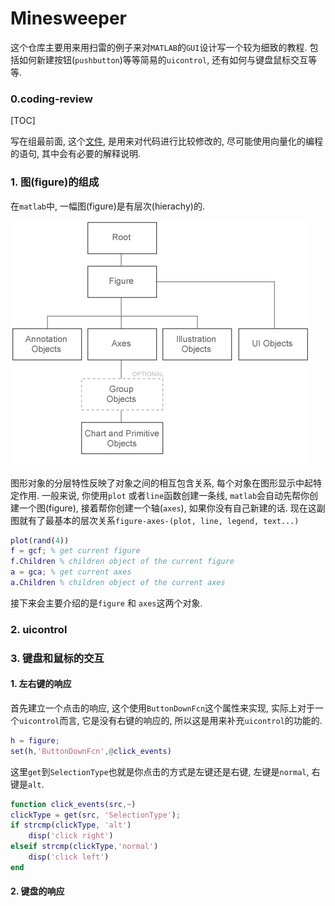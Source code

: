 # Minesweeper

这个仓库主要用来用扫雷的例子来对`MATLAB`的`GUI`设计写一个较为细致的教程. 包括如何新建按钮(`pushbutton`)等等简易的`uicontrol`, 还有如何与键盘鼠标交互等等.

### 0.coding-review

[TOC]

写在组最前面, 这个[文件](./coding_review.m), 是用来对代码进行比较修改的, 尽可能使用向量化的编程的语句, 其中会有必要的解释说明.

### 1. 图(figure)的组成
在`matlab`中, 一幅图(figure)是有层次(hierachy)的.

![](./doccenter_graphicsheirarchy.png)

图形对象的分层特性反映了对象之间的相互包含关系, 每个对象在图形显示中起特定作用. 一般来说, 你使用`plot` 或者`line`函数创建一条线, `matlab`会自动先帮你创建一个图(figure), 接着帮你创建一个轴(`axes`), 如果你没有自己新建的话. 现在这副图就有了最基本的层次关系`figure-axes-(plot, line, legend, text...)`

```matlab
plot(rand(4))
f = gcf; % get current figure
f.Children % children object of the current figure
a = gca; % get current axes
a.Children % children object of the current axes
```

接下来会主要介绍的是`figure` 和 `axes`这两个对象.



### 2. uicontrol




### 3. 键盘和鼠标的交互

#### 1. 左右键的响应
首先建立一个点击的响应, 这个使用`ButtonDownFcn`这个属性来实现, 实际上对于一个`uicontrol`而言, 它是没有右键的响应的, 所以这是用来补充`uicontrol`的功能的.
```matlab
h = figure;
set(h,'ButtonDownFcn',@click_events)
```
这里`get`到`SelectionType`也就是你点击的方式是左键还是右键, 左键是`normal`, 右键是`alt`.
```matlab
function click_events(src,~)
clickType = get(src, 'SelectionType');
if strcmp(clickType, 'alt')
    disp('click right')
elseif strcmp(clickType,'normal')
    disp('click left')
end
```


#### 2. 键盘的响应
